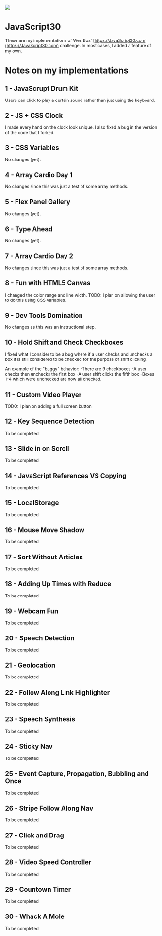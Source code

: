 ![](https://javascript30.com/images/JS3-social-share.png)

# JavaScript30

These are my implementations of Wes Bos' [https://JavaScript30.com](https://JavaScript30.com) challenge. In most cases, I added a feature of my own.

# Notes on my implementations

## 1 - JavaScrupt Drum Kit

Users can click to play a certain sound rather than just using the keyboard.

## 2 - JS + CSS Clock

I made every hand on the clock look unique. I also fixed a bug in the version of the code that I forked.

## 3 - CSS Variables

No changes (yet).

## 4 - Array Cardio Day 1

No changes since this was just a test of some array methods.

## 5 - Flex Panel Gallery

No changes (yet).

## 6 - Type Ahead

No changes (yet).

## 7 - Array Cardio Day 2

No changes since this was just a test of some array methods.

## 8 - Fun with HTML5 Canvas

I changed the color range and line width. TODO: I plan on allowing the user to do this using CSS variables.

## 9 - Dev Tools Domination

No changes as this was an instructional step.

## 10 - Hold Shift and Check Checkboxes

I fixed what I consider to be a bug where if a user checks and unchecks a box it is still considered to be checked for the purpose of shift clicking.

An example of the "buggy" behavior:
-There are 9 checkboxes
-A user checks then unchecks the first box
-A user shift clicks the fifth box
-Boxes 1-4 which were unchecked are now all checked.

## 11 - Custom Video Player

TODO: I plan on adding a full screen button

## 12 - Key Sequence Detection

To be completed

## 13 - Slide in on Scroll

To be completed

## 14 - JavaScript References VS Copying

To be completed

## 15 - LocalStorage

To be completed

## 16 - Mouse Move Shadow

To be completed

## 17 - Sort Without Articles

To be completed

## 18 - Adding Up Times with Reduce

To be completed

## 19 - Webcam Fun

To be completed

## 20 - Speech Detection

To be completed

## 21 - Geolocation

To be completed

## 22 - Follow Along Link Highlighter

To be completed

## 23 - Speech Synthesis

To be completed

## 24 - Sticky Nav

To be completed

## 25 - Event Capture, Propagation, Bubbling and Once

To be completed

## 26 - Stripe Follow Along Nav

To be completed

## 27 - Click and Drag

To be completed

## 28 - Video Speed Controller

To be completed

## 29 - Countown Timer

To be completed

## 30 - Whack A Mole

To be completed
